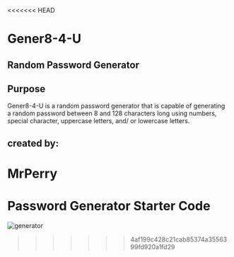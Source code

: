 <<<<<<< HEAD
# Gener8-4-U
## Random Password Generator


## Purpose
Gener8-4-U is a random password generator that is capable of generating a random password between 8 and 128 characters long using numbers, special character, uppercase letters, and/ or lowercase letters.

## created by:



MrPerry
=======
# Password Generator Starter Code
![generator](https://user-images.githubusercontent.com/96800921/159196595-b075f748-1dec-4e6b-98fe-f232dfdd602a.png)
>>>>>>> 4af199c428c21cab85374a3556399fd920a1fd29
